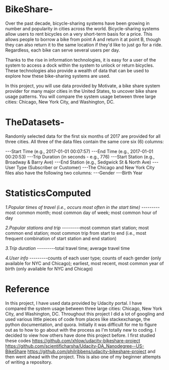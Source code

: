 # BikeShare-
Over the past decade, bicycle-sharing systems have been growing in number and popularity in cities across the world. Bicycle-sharing systems allow users to rent bicycles on a very short-term basis for a price. This allows people to borrow a bike from point A and return it at point B, though they can also return it to the same location if they'd like to just go for a ride. Regardless, each bike can serve several users per day.

Thanks to the rise in information technologies, it is easy for a user of the system to access a dock within the system to unlock or return bicycles. These technologies also provide a wealth of data that can be used to explore how these bike-sharing systems are used.

In this project, you will use data provided by Motivate, a bike share system provider for many major cities in the United States, to uncover bike share usage patterns. You will compare the system usage between three large cities: Chicago, New York City, and Washington, DC.

# TheDatasets-
Randomly selected data for the first six months of 2017 are provided for all three cities. All three of the data files contain the same core six (6) columns:

---Start Time (e.g., 2017-01-01 00:07:57)
---End Time (e.g., 2017-01-01 00:20:53)
---Trip Duration (in seconds - e.g., 776)
---Start Station (e.g., Broadway & Barry Ave)
---End Station (e.g., Sedgwick St & North Ave)
---User Type (Subscriber or Customer)
---The Chicago and New York City files also have the following two columns:
---Gender
---Birth Year

# StatisticsComputed


*1.Popular times of travel (i.e., occurs most often in the start time)*
---------most common month;
most common day of week;
most common hour of day


*2.Popular stations and trip*
---------most common start station;
most common end station;
most common trip from start to end (i.e., most frequent combination of start station and end station)


*3.Trip duration*
---------total travel time;
average travel time


*4.User info*
---------counts of each user type;
counts of each gender (only available for NYC and Chicago);
earliest, most recent, most common year of birth (only available for NYC and Chicago)


# Reference
In this project, I have used data provided by Udacity portal. I have compared the system usage between three large cities: Chicago, New York City, and Washington, DC. Throughout this project I did a lot of googling and used various little pieces of code from places like stackexchange, the python documentation, and quora. Initially it was difficult for me to figure out as to how to go about with the process as I'm totally new to coding. I decided to view how others have done this project before. I first studied these codes https://github.com/xhlow/udacity-bikeshare-project https://github.com/scientificharsha/Udacity-DA_Nanodegree--US-BikeShare https://github.com/philribbens/udacity-bikeshare-project and then went ahead with the project. This is also one of my beginner attempts of writing a repository. 
